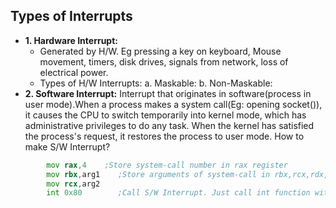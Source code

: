 ## Types of Interrupts
- **1. Hardware Interrupt:** 
  - Generated by H/W. Eg pressing a key on keyboard, Mouse movement, timers, disk drives, signals from network, loss of electrical power.
  - Types of H/W Interrupts:            a. Maskable:            b. Non-Maskable:
- **2. Software Interrupt:** Interrupt that originates in software(process in user mode).When a process makes a system call(Eg: opening socket()), it causes the CPU to switch temporarily into kernel mode, which has administrative privileges to do any task. When the kernel has satisfied the process's request, it restores the process to user mode. How to make S/W Interrupt?
```asm
        mov rax,4    ;Store system-call number in rax register
        mov rbx,arg1    ;Store arguments of system-call in rbx,rcx,rdx,rsi,rdp registers
        mov rcx,arg2
        int 0x80        ;Call S/W Interrupt. Just call int function with Interrupt number.    //As int is called Control Reaches IVT, Interrupt Vector table
```        

